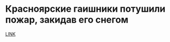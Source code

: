 # Красноярские гаишники потушили пожар, закидав его снегом



[LINK](https://varlamov.ru/3182595.html)